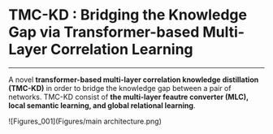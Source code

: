 # TMC-KD : Bridging the Knowledge Gap via Transformer-based Multi-Layer Correlation Learning
-------------
A novel **transformer-based multi-layer correlation knowledge distillation (TMC-KD)** in order to bridge the knowledge gap between a pair of networks.
TMC-KD consist of **the multi-layer feautre converter (MLC), local semantic learning, and global relational learning**. 

![Figures_001](Figures/main architecture.png)

